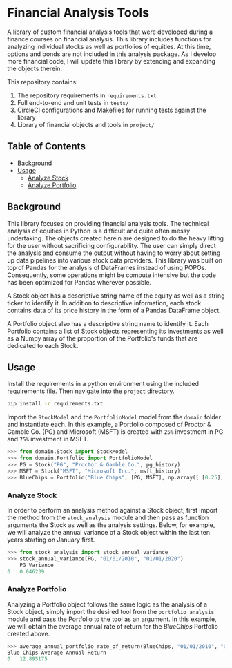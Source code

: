 # Financial Analysis Tools

<!-- [![CircleCI](https://circleci.com/gh/Adial314/udemy-testing-in-python.svg?style=svg)](https://circleci.com/gh/Adial314/udemy-testing-in-python) -->

A library of custom financial analysis tools that were developed during a finance courses on financial analysis. This library includes functions for analyzing individual stocks as well as portfolios of equities. At this time, options and bonds are not included in this analysis package. As I develop more financial code, I will update this library by extending and expanding the objects therein. 

This repository contains:

1. The repository requirements in `requirements.txt`
2. Full end-to-end and unit tests in `tests/`
3. CircleCI configurations and Makefiles for running tests against the library
4. Library of financial objects and tools in `project/`



## Table of Contents

- [Background](#background)
- [Usage](#usage)
    - [Analyze Stock](#analyze-stock)
    - [Analyze Portfolio](#analyze-portfolio)



## Background

This library focuses on providing financial analysis tools. The technical analysis of equities in Python is a difficult and quite often messy undertaking. The objects created herein are designed to do the heavy lifting for the user without sacrificing configurability. The user can simply direct the analysis and consume the output without having to worry about setting up data pipelines into various stock data providers. This library was built on top of Pandas for the analysis of DataFrames instead of using POPOs. Consequently, some operations might be compute intensive but the code has been optimized for Pandas wherever possible.

A Stock object has a descriptive string name of the equity as well as a string ticker to identify it. In addition to descriptive information, each stock contains data of its price history in the form of a Pandas DataFrame object.

A Portfolio object also has a descriptive string name to identify it. Each Portfolio contains a list of Stock objects representing its investments as well as a Numpy array of the proportion of the Portfolio's funds that are dedicated to each Stock.



## Usage

Install the requirements in a python environment using the included requirements file. Then navigate into the `project` directory.

```sh
pip install -r requirements.txt
```

Import the `StockModel` and the `PortfolioModel` model from the `domain` folder and instantiate each. In this example, a Portfolio composed of Proctor & Gamble Co. (PG) and Microsoft (MSFT) is created with `25%` investment in PG and `75%` investment in MSFT.

```python
>>> from domain.Stock import StockModel
>>> from domain.Portfolio import PortfolioModel
>>> PG = Stock("PG", "Proctor & Gamble Co.", pg_history)
>>> MSFT = Stock("MSFT", "Microsoft Inc.", msft_history)
>>> BlueChips = Portfolio("Blue Chips", [PG, MSFT], np.array([ [0.25], [0.75] ]))
```

### Analyze Stock

In order to perform an analysis method against a Stock object, first import the method from the `stock_analysis` module and then pass as function arguments the Stock as well as the analysis settings. Below, for example, we will analyze the annual variance of a Stock object within the last ten years starting on January first.

```python
>>> from stock_analysis import stock_annual_variance
>>> stock_annual_variance(PG, "01/01/2010", "01/01/2020")
	PG Variance
0	0.046239
```

### Analyze Portfolio

Analyzing a Portfolio object follows the same logic as the analysis of a Stock object, simply import the desired tool from the `portfolio_analysis` module and pass the Portfolio to the tool as an argument. In this example, we will obtain the average annual rate of return for the *BlueChips* Portfolio created above.

```python
>>> average_annual_portfolio_rate_of_return(BlueChips, "01/01/2010", "01/01/2020")
Blue Chips Average Annual Return
0	12.895175
```
